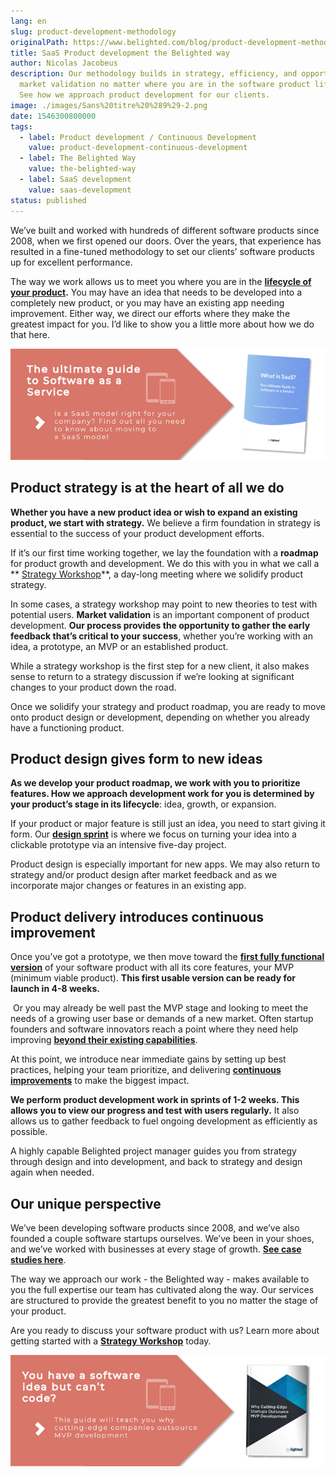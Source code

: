 ```yaml
---
lang: en
slug: product-development-methodology
originalPath: https://www.belighted.com/blog/product-development-methodology
title: SaaS Product development the Belighted way
author: Nicolas Jacobeus
description: Our methodology builds in strategy, efficiency, and opportunity for
  market validation no matter where you are in the software product life cycle.
  See how we approach product development for our clients.
image: ./images/Sans%20titre%20%289%29-2.png
date: 1546300800000
tags:
  - label: Product development / Continuous Development
    value: product-development-continuous-development
  - label: The Belighted Way
    value: the-belighted-way
  - label: SaaS development
    value: saas-development
status: published
---
```

We’ve built and worked with hundreds of different software products since 2008, when we first opened our doors. Over the years, that experience has resulted in a fine-tuned methodology to set our clients’ software products up for excellent performance.

The way we work allows us to meet you where you are in the **[lifecycle of your product](https://www.belighted.com/blog/ultimate-checklist-developing-new-software-product).** You may have an idea that needs to be developed into a completely new product, or you may have an existing app needing improvement. Either way, we direct our efforts where they make the greatest impact for you. I’d like to show you a little more about how we do that here.

[![The ultimate Guide to Software as a Service](/content/images/legacy/axTDnlmGeCfdTR5eawUvn.png)](https://cta-redirect.hubspot.com/cta/redirect/1684659/0b551323-0d58-4d8c-882c-e42a03a01459)

Product strategy is at the heart of all we do
---------------------------------------------

**Whether you have a new product idea or wish to expand an existing product, we start with strategy.** We believe a firm foundation in strategy is essential to the success of your product development efforts.

If it’s our first time working together, we lay the foundation with a **roadmap** for product growth and development. We do this with you in what we call a ** [Strategy Workshop](//www-belighted-com.sandbox.hs-sites.com/strategy-workshop)**, a day-long meeting where we solidify product strategy.

In some cases, a strategy workshop may point to new theories to test with potential users. **Market validation** is an important component of product development. **Our process provides the opportunity to gather the early feedback that’s critical to your success**, whether you’re working with an idea, a prototype, an MVP or an established product.

While a strategy workshop is the first step for a new client, it also makes sense to return to a strategy discussion if we’re looking at significant changes to your product down the road.

Once we solidify your strategy and product roadmap, you are ready to move onto product design or development, depending on whether you already have a functioning product.

Product design gives form to new ideas
--------------------------------------

**As we develop your product roadmap, we work with you to prioritize features. How we approach development work for you is determined by your product’s stage in its lifecycle**: idea, growth, or expansion.

If your product or major feature is still just an idea, you need to start giving it form. Our **[design sprint](https://www.belighted.com/blog/how-a-design-sprint-can-accelerate-your-product-development-process)** is where we focus on turning your idea into a clickable prototype via an intensive five-day project.

Product design is especially important for new apps. We may also return to strategy and/or product design after market feedback and as we incorporate major changes or features in an existing app. 

Product delivery introduces continuous improvement
--------------------------------------------------

Once you’ve got a prototype, we then move toward the **[first fully functional version](https://www.belighted.com/blog/how-to-avoid-5-common-mvp-development-mistakes)** of your software product with all its core features, your MVP (minimum viable product). **This first usable version can be ready for launch in 4-8 weeks.**

 Or you may already be well past the MVP stage and looking to meet the needs of a growing user base or demands of a new market. Often startup founders and software innovators reach a point where they need help improving **[beyond their existing capabilities](https://www.belighted.com/blog/8-questions-to-ask-before-hiring-app-development-companies)**.

At this point, we introduce near immediate gains by setting up best practices, helping your team prioritize, and delivering **[continuous improvements](https://www.belighted.com/blog/continuous-delivery-startups)** to make the biggest impact.

**We perform product development work in sprints of 1-2 weeks. This allows you to view our progress and test with users regularly.** It also allows us to gather feedback to fuel ongoing development as efficiently as possible.

A highly capable Belighted project manager guides you from strategy through design and into development, and back to strategy and design again when needed.  

Our unique perspective
----------------------

We’ve been developing software products since 2008, and we’ve also founded a couple software startups ourselves. We’ve been in your shoes, and we’ve worked with businesses at every stage of growth. **[See case studies here](https://www.belighted.com/case-studies)**.

The way we approach our work - the Belighted way - makes available to you the full expertise our team has cultivated along the way. Our services are structured to provide the greatest benefit to you no matter the stage of your product.

Are you ready to discuss your software product with us? Learn more about getting started with a **[Strategy Workshop](//www-belighted-com.sandbox.hs-sites.com/strategy-workshop)** today.  
  
[![You have a software idea but can't code?](/content/images/legacy/2r_muYcfC0X7-yUFIS_kd.png)](https://cta-redirect.hubspot.com/cta/redirect/1684659/2a757af5-8c70-4e5b-bd84-3e0c399fa61d)